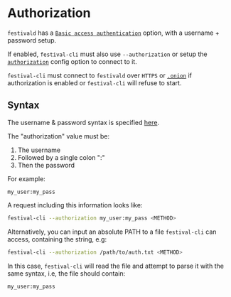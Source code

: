 # Authorization
`festivald` has a [`Basic access authentication`](https://en.wikipedia.org/wiki/Basic_access_authentication) option, with a username + password setup.

If enabled, `festival-cli` must also use `--authorization` or setup the [`authorization`](config.md) config option to connect to it.

`festival-cli` must connect to `festivald` over `HTTPS` or [`.onion`](/tor.md) if authorization is enabled or `festival-cli` will refuse to start.

## Syntax
The username & password syntax is specified [here](https://en.wikipedia.org/wiki/Basic_access_authentication).

The "authorization" value must be:
1. The username
2. Followed by a single colon ":"
3. Then the password

For example:
```plaintext
my_user:my_pass
```

A request including this information looks like:
```bash
festival-cli --authorization my_user:my_pass <METHOD>
```

Alternatively, you can input an absolute PATH to a file `festival-cli` can access, containing the string, e.g:
```bash
festival-cli --authorization /path/to/auth.txt <METHOD>
```
In this case, `festival-cli` will read the file and attempt to parse it with the same syntax, i.e, the file should contain:
```plaintext
my_user:my_pass
```
